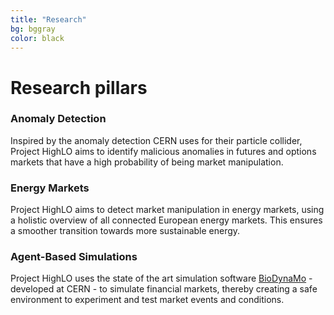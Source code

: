 ```yaml
---
title: "Research"
bg: bggray
color: black
---
```


# Research pillars

<div class="pillar-container">

  <div class="pillar">
    <h3><i class="fa-solid fa-magnifying-glass fa-1x"></i></h3>
    <h3>
      Anomaly Detection
    </h3>
    Inspired by the anomaly detection CERN uses for their particle collider, Project HighLO aims to identify malicious anomalies in futures and options markets that have a high probability of being market manipulation.
  </div>

  <div class="pillar">
    <h3><i class="fa-solid fa-industry fa-1x"></i></h3>
    <h3>
      Energy Markets
    </h3>
    Project HighLO aims to detect market manipulation in energy markets, using a holistic overview of all connected European energy markets. This ensures a smoother transition towards more sustainable energy.
  </div>

  <div class="pillar">
    <h3><i class="fa-solid fa-code-branch fa-1x"></i></h3>
    <h3>
      Agent-Based Simulations
    </h3>
    Project HighLO uses the state of the art simulation software
    <a href="https://biodynamo.org/">BioDynaMo</a>
    - developed at CERN - to simulate financial markets, thereby creating a safe environment to experiment and test market events and conditions.
  </div>

</div>
